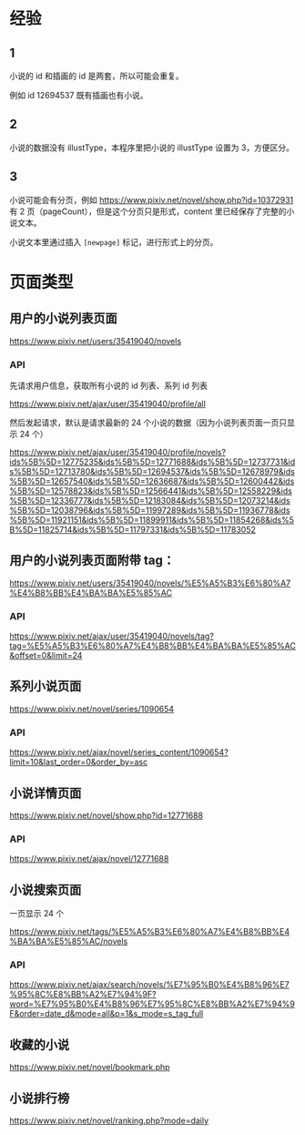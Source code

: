 # 经验

## 1

小说的 id 和插画的 id 是两套，所以可能会重复。

例如 id 12694537 既有插画也有小说。

## 2

小说的数据没有 illustType，本程序里把小说的 illustType 设置为 3，方便区分。

## 3

小说可能会有分页，例如 https://www.pixiv.net/novel/show.php?id=10372931 有 2 页（pageCount），但是这个分页只是形式，content 里已经保存了完整的小说文本。

小说文本里通过插入 `[newpage]` 标记，进行形式上的分页。

# 页面类型

## 用户的小说列表页面

https://www.pixiv.net/users/35419040/novels

### API

先请求用户信息，获取所有小说的 id 列表、系列 id 列表

https://www.pixiv.net/ajax/user/35419040/profile/all

然后发起请求，默认是请求最新的 24 个小说的数据（因为小说列表页面一页只显示 24 个）

https://www.pixiv.net/ajax/user/35419040/profile/novels?ids%5B%5D=12775235&ids%5B%5D=12771688&ids%5B%5D=12737731&ids%5B%5D=12713780&ids%5B%5D=12694537&ids%5B%5D=12678979&ids%5B%5D=12657540&ids%5B%5D=12636687&ids%5B%5D=12600442&ids%5B%5D=12578823&ids%5B%5D=12566441&ids%5B%5D=12558229&ids%5B%5D=12336777&ids%5B%5D=12183084&ids%5B%5D=12073214&ids%5B%5D=12038796&ids%5B%5D=11997289&ids%5B%5D=11936778&ids%5B%5D=11921151&ids%5B%5D=11899911&ids%5B%5D=11854268&ids%5B%5D=11825714&ids%5B%5D=11797331&ids%5B%5D=11783052

## 用户的小说列表页面附带 tag：

https://www.pixiv.net/users/35419040/novels/%E5%A5%B3%E6%80%A7%E4%B8%BB%E4%BA%BA%E5%85%AC

### API

https://www.pixiv.net/ajax/user/35419040/novels/tag?tag=%E5%A5%B3%E6%80%A7%E4%B8%BB%E4%BA%BA%E5%85%AC&offset=0&limit=24

## 系列小说页面

https://www.pixiv.net/novel/series/1090654

### API

https://www.pixiv.net/ajax/novel/series_content/1090654?limit=10&last_order=0&order_by=asc

## 小说详情页面

https://www.pixiv.net/novel/show.php?id=12771688

### API

https://www.pixiv.net/ajax/novel/12771688

## 小说搜索页面

一页显示 24 个

https://www.pixiv.net/tags/%E5%A5%B3%E6%80%A7%E4%B8%BB%E4%BA%BA%E5%85%AC/novels

### API

https://www.pixiv.net/ajax/search/novels/%E7%95%B0%E4%B8%96%E7%95%8C%E8%BB%A2%E7%94%9F?word=%E7%95%B0%E4%B8%96%E7%95%8C%E8%BB%A2%E7%94%9F&order=date_d&mode=all&p=1&s_mode=s_tag_full

## 收藏的小说

https://www.pixiv.net/novel/bookmark.php

## 小说排行榜

https://www.pixiv.net/novel/ranking.php?mode=daily
